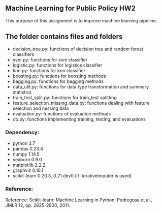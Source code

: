 ## Machine Learning for Public Policy HW2
This purpose of this assignment is to improve machine learning pipeline.

## The folder contains files and folders
* decision_tree.py: functions of decision tree and random forest classifiers
* svm.py: functions for svm classifier
* logistic.py: functions for logistics classifier
* knn.py: functions for knn classifier
* boosting.py: functions for boosting methods
* bagging.py: functions for bagging methods
* data_util.py: functions for data type transformation and summary statistics
* train_test_split.py: functions for train_test splitting
* feature_selection_missing_data.py: functions dealing with feature selection and missing data
* evaluation.py: functions of evaluation methods
* do.py: functions implementing training, testing, and evaluations

### Dependency:
* python 3.7 
* pandas 0.23.4 
* numpy 1.14.5 
* seaborn 0.9.0
* matplotlib 2.2.2 
* graphviz 0.10.1 
* scikit-learn 0.20.3, 0.21.dev0 (if IterativeImputer is used) 

### Reference:
Reference: Scikit-learn: Machine Learning in Python, Pedregosa et al., JMLR 12, pp. 2825-2830, 2011.

